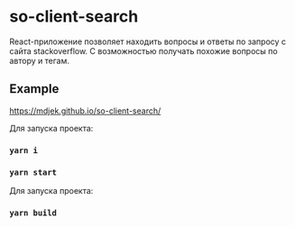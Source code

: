 # so-client-search

React-приложение позволяет находить вопросы и ответы по запросу с сайта stackoverflow.
С возможностью получать похожие вопросы по автору и тегам.

## Example 

https://mdjek.github.io/so-client-search/

Для запуска проекта:

### `yarn i`
### `yarn start`

Для запуска проекта:

### `yarn build`
